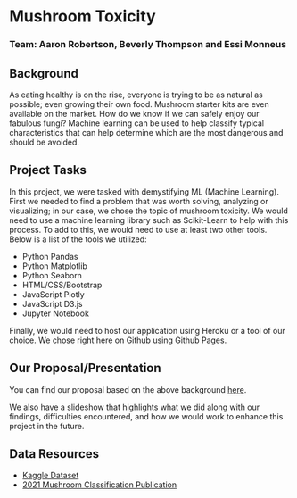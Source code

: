 # Mushroom Toxicity
### Team: Aaron Robertson, Beverly Thompson and Essi Monneus

## Background
As eating healthy is on the rise, everyone is trying to be as natural as possible; even growing their own food. Mushroom starter kits are even available on the market. How do we know if we can safely enjoy our fabulous fungi? Machine learning can be used to help classify typical characteristics that can help determine which are the most dangerous and should be avoided.

## Project Tasks
In this project, we were tasked with demystifying ML (Machine Learning). First we needed to find a problem that was worth solving, analyzing or visualizing; in our case, we chose the topic of mushroom toxicity. We would need to use a machine learning library such as Scikit-Learn to help with this process. To add to this, we would need to use at least two other tools. Below is a list of the tools we utilized:  
* Python Pandas
* Python Matplotlib
* Python Seaborn
* HTML/CSS/Bootstrap
* JavaScript Plotly
* JavaScript D3.js
* Jupyter Notebook

Finally, we would need to host our application using Heroku or a tool of our choice. We chose right here on Github using Github Pages. 

## Our Proposal/Presentation
You can find our proposal based on the above background [here](Proposal.md).

We also have a slideshow that highlights what we did along with our findings, difficulties encountered, and how we would work to enhance this project in the future.

## Data Resources
* [Kaggle Dataset](https://www.kaggle.com/uciml/mushroom-classification)
* [2021 Mushroom Classification Publication](https://onlinelibrary.wiley.com/doi/full/10.1111/1541-4337.12708)
